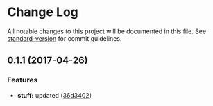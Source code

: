 # Change Log

All notable changes to this project will be documented in this file.
See [standard-version](https://github.com/conventional-changelog/standard-version) for commit guidelines.

<a name="0.1.1"></a>
## 0.1.1 (2017-04-26)


### Features

* **stuff:** updated ([36d3402](https://github.com/kaosat-dev/lerna-test/commit/36d3402))
